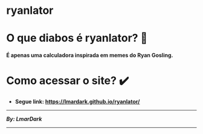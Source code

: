 # ryanlator

# O que diabos é ryanlator? 🤔
#### É apenas uma calculadora inspirada em memes do Ryan Gosling.

# Como acessar o site? ✔️
- **Segue link: https://lmardark.github.io/ryanlator/**

---

***By: LmarDark***

---
